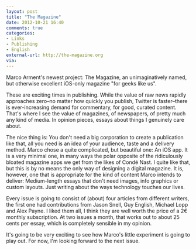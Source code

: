 ```yaml
---
layout: post
title: "The Magazine"
date: 2012-10-21 16:40
comments: true
categories: 
- Links
- Publishing
- English
external-url: http://the-magazine.org
via:
---
```


Marco Arment's newest project: The Magazine, an unimaginatively named, but otherwise excellent iOS-only magazine "for geeks like us".

These are exciting times in publishing. While the value of raw news rapidly approaches zero–no matter how quickly you publish, Twitter is faster–there is ever-increasing demand for commentary, for good, curated content. That's where I see the value of magazines, of newspapers, of pretty much any kind of media. In  opinion pieces, essays about things I genuinely care about. 

The nice thing is: You don't need a big corporation to create a publication like that, all you need is an idea of your audience, taste and a delivery method. Marco chose a quite complicated, but beautiful one: An iOS app. It is a very minimal one, in many ways the polar opposite of the ridiculously bloated magazine apps we get from the likes of Condé Nast. I quite like that, but this is by no means the only way of designing a digital magazine. It is, however, one that is appropriate for the kind of content Marco intends to deliver: Medium-length essays that don't need images, info graphics or custom layouts. Just writing about the ways technology touches our lives. 

Every issue is going to consist of (about) four articles from different writers, the first one had contributions from Jason Snell, Guy English, Michael Lopp and Alex Payne. I liked them all, I think they are well worth the price of a 2€ monthly subscription. At two issues a month, that works out to about 25 cents per essay, which is completely sensible in my opinion.

It's going to be very exciting to see how Marco's little experiment is going to play out. For now, I'm looking forward to the next issue. 